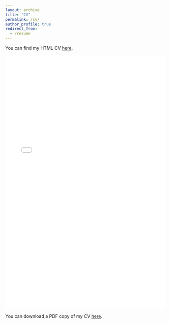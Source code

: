 ```yaml
---
layout: archive
title: "CV"
permalink: /cv/
author_profile: true
redirect_from:
  - /resume
---
```


You can find my HTML CV [here](http://home.wangbw.com/).

<iframe src="/files/pdf/CV_231115.pdf" width="100%" height="800" frameborder="no" border="0" marginwidth="0" marginheight="0"></iframe>

You can download a PDF copy of my CV [here](/files/pdf/CV_230519.pdf).
